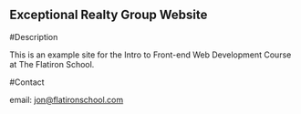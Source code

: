 Exceptional Realty Group Website
---

#Description

This is an example site for the Intro to Front-end Web Development Course at The Flatiron School.

#Contact

email: jon@flatironschool.com
